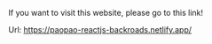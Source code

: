 
If you want to visit this website, please go to this link! 

Url: https://paopao-reactjs-backroads.netlify.app/
